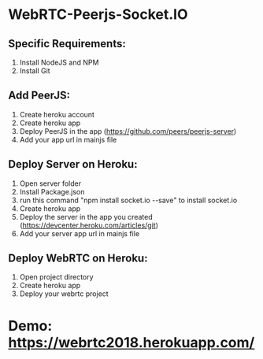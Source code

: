 # WebRTC-Peerjs-Socket.IO

## Specific Requirements:
1. Install NodeJS and NPM
2. Install Git 

## Add PeerJS:
1. Create heroku account
2. Create heroku app
3. Deploy PeerJS in the app   (https://github.com/peers/peerjs-server)
4. Add your app url in mainjs file

## Deploy Server on Heroku:
1. Open server folder
2. Install Package.json
3. run this command "npm install socket.io --save" to install socket.io
4. Create heroku app
5. Deploy the server in the app you created  (https://devcenter.heroku.com/articles/git)
6. Add your server app url in mainjs file

## Deploy WebRTC on Heroku:
1. Open project directory
2. Create heroku app
3. Deploy your webrtc project 

# Demo: https://webrtc2018.herokuapp.com/
